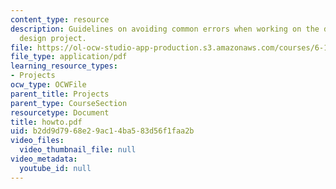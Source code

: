 ```yaml
---
content_type: resource
description: Guidelines on avoiding common errors when working on the digital system
  design project.
file: https://ol-ocw-studio-app-production.s3.amazonaws.com/courses/6-111-introductory-digital-systems-laboratory-spring-2006/b2dd9d7968e29ac14ba583d56f1faa2b_howto.pdf
file_type: application/pdf
learning_resource_types:
- Projects
ocw_type: OCWFile
parent_title: Projects
parent_type: CourseSection
resourcetype: Document
title: howto.pdf
uid: b2dd9d79-68e2-9ac1-4ba5-83d56f1faa2b
video_files:
  video_thumbnail_file: null
video_metadata:
  youtube_id: null
---
```

